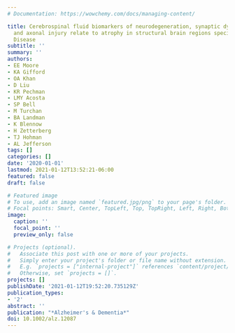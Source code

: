 ```yaml
---
# Documentation: https://wowchemy.com/docs/managing-content/

title: Cerebrospinal fluid biomarkers of neurodegeneration, synaptic dysfunction,
  and axonal injury relate to atrophy in structural brain regions specific to Alzheimer's
  Disease
subtitle: ''
summary: ''
authors:
- EE Moore
- KA Gifford
- OA Khan
- D Liu
- KR Pechman
- LMY Acosta
- SP Bell
- M Turchan
- BA Landman
- K Blennow
- H Zetterberg
- TJ Hohman
- AL Jefferson
tags: []
categories: []
date: '2020-01-01'
lastmod: 2021-01-12T13:52:21-06:00
featured: false
draft: false

# Featured image
# To use, add an image named `featured.jpg/png` to your page's folder.
# Focal points: Smart, Center, TopLeft, Top, TopRight, Left, Right, BottomLeft, Bottom, BottomRight.
image:
  caption: ''
  focal_point: ''
  preview_only: false

# Projects (optional).
#   Associate this post with one or more of your projects.
#   Simply enter your project's folder or file name without extension.
#   E.g. `projects = ["internal-project"]` references `content/project/deep-learning/index.md`.
#   Otherwise, set `projects = []`.
projects: []
publishDate: '2021-01-12T19:52:20.735129Z'
publication_types:
- '2'
abstract: ''
publication: "*Alzheimer's & Dementia*"
doi: 10.1002/alz.12087
---
```

